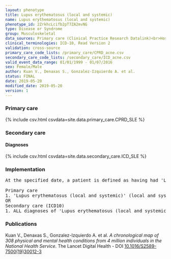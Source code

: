 ```yaml
---
layout: phenotype
title: Lupus erythematosus (local and systemic)
name: Lupus erythematosus (local and systemic)
phenotype_id: 2ZrkhcLcifb2pT7ZA2mvNG 
type: Disease or Syndrome
group: Musculoskeletal
data_sources: Primary care (Clinical Practice Research Datalink)<br>Hospitalizations (Hospital Episode Statistics) 
clinical_terminologies: ICD-10, Read Version 2 
validation: cross-source
primary_care_code_lists: /primary_care/CPRD_acne.csv
secondary_care_code_lists: /secondary_care/ICD_acne.csv
valid_event_data_range: 01/01/1999 - 01/07/2016
sex: Female/Male
author: Kuan V., Denaxas S., Gonzalez-Izquierdo A. et al.
status: FINAL
date: 2019-05-20
modified_date: 2019-05-20
version: 1
---
```

### Primary care 
{% include csv.html csvdata=site.data.primary_care.CPRD_SLE %}
### Secondary care 
#### Diagnoses 
{% include csv.html csvdata=site.data.secondary_care.ICD_SLE %}
### Implementation 
<pre>At the specified date, a patient is defined as having had 'Lupus erythematosus (local and systemic)' (local and systemic) IF they meet the criteria for any of the following on or before the specified date. The earliest date on which the individual meets any of the following criteria on or before the specified date is defined as the first event date:

Primary care
1. 'Lupus erythematosus (local and systemic)' (local and systemic) diagnosis or history of diagnosis during a consultation 
OR
Secondary care (ICD10)
1. ALL diagnoses of 'Lupus erythematosus (local and systemic)' (local and systemic) or history of diagnosis during a hospitalization</pre> 
 
### Publications 
Kuan V., Denaxas S., Gonzalez-Izquierdo A. et al. _A chronological map of 308 physical and mental health conditions from 4 million individuals in the National Health Service_. The Lancet Digital Health - DOI <a href='https://www.thelancet.com/journals/landig/article/PIIS2589-7500(19)30012-3/fulltext'>10.1016/S2589-7500(19)30012-3</a>